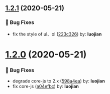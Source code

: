 ## [1.2.1](https://github.com/whu-luojian/vuepress-theme-antdesign/compare/v1.2.0...v1.2.1) (2020-05-21)


### 🐛 Bug Fixes

* fix the style of ul、ol ([223c326](https://github.com/whu-luojian/vuepress-theme-antdesign/commit/223c326)) by: **luojian**



# [1.2.0](https://github.com/whu-luojian/vuepress-theme-antdesign/compare/a04efbc...v1.2.0) (2020-05-21)


### 🐛 Bug Fixes

* degrade core-js to 2.x ([598a4ea](https://github.com/whu-luojian/vuepress-theme-antdesign/commit/598a4ea)) by: **luojian**
* fix core-js ([a04efbc](https://github.com/whu-luojian/vuepress-theme-antdesign/commit/a04efbc)) by: **luojian**



